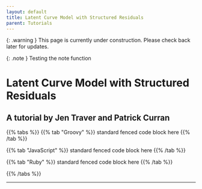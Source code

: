 ```yaml
---
layout: default
title: Latent Curve Model with Structured Residuals
parent: Tutorials
---
```


{: .warning }
This page is currently under construction. Please check back later for updates.


{: .note }
Testing the note function

# Latent Curve Model with Structured Residuals
## A tutorial by Jen Traver and Patrick Curran


{{% tabs %}}
{{% tab "Groovy" %}}
 standard fenced code block here
{{% /tab %}}

{{% tab "JavaScript" %}}
 standard fenced code block here
{{% /tab %}}

{{% tab "Ruby" %}}
 standard fenced code block here
{{% /tab %}}

{{% /tabs %}}

---

